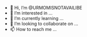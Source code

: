 - 👋 Hi, I’m @URMOMISNOTAVAILIBE
- 👀 I’m interested in ...
- 🌱 I’m currently learning ...
- 💞️ I’m looking to collaborate on ...
- 📫 How to reach me ...

<!---
URMOMISNOTAVAILIBE/URMOMISNOTAVAILIBE is a ✨ special ✨ repository because its `README.md` (this file) appears on your GitHub profile.
You can click the Preview link to take a look at your changes.
--->
